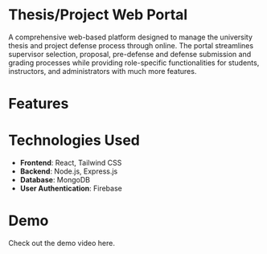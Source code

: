 # Thesis/Project Web Portal

A comprehensive web-based platform designed to manage the university thesis and project defense process through online. The portal streamlines supervisor selection, proposal, pre-defense and defense submission and grading processes while providing role-specific functionalities for students, instructors, and administrators with much more features.

# Features

# Technologies Used
- **Frontend**: React, Tailwind CSS  
- **Backend**: Node.js, Express.js
- **Database**: MongoDB
- **User Authentication**: Firebase

# Demo
Check out the demo video here.
